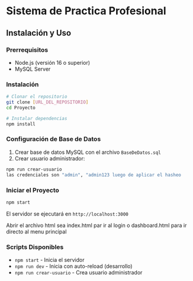 # Sistema de Practica Profesional

##  Instalación y Uso

### Prerrequisitos
- Node.js (versión 16 o superior)
- MySQL Server

### Instalación
```bash
# Clonar el repositorio
git clone [URL_DEL_REPOSITORIO]
cd Proyecto

# Instalar dependencias
npm install
```

### Configuración de Base de Datos
1. Crear base de datos MySQL con el archivo `BaseDeDatos.sql`
3. Crear usuario administrador:
```bash
npm run crear-usuario
las credenciales son "admin", "admin123 luego de aplicar el hasheo
```

### Iniciar el Proyecto
```bash
npm start
```

El servidor se ejecutará en `http://localhost:3000`

Abrir el archivo html sea index.html par ir al login o dashboard.html para ir directo al menu principal 

### Scripts Disponibles
- `npm start` - Inicia el servidor
- `npm run dev` - Inicia con auto-reload (desarrollo)
- `npm run crear-usuario` - Crea usuario administrador
